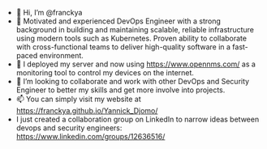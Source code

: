- 👋 Hi, I’m @franckya
- 👀 Motivated and experienced DevOps Engineer with a strong background in building and maintaining scalable, reliable infrastructure using modern tools such as Kubernetes. Proven ability to collaborate with cross-functional teams to deliver high-quality software in a fast-paced environment.
- 🌱 I deployed my server and now using https://www.opennms.com/ as a monitoring tool to control my devices on the internet.
- 💞️ I’m looking to collaborate and work with other DevOps and Security Engineer to better my skills and get more involve into projects.
- 📫 You can simply visit my website at https://franckya.github.io/Yannick_Djomo/
- I just created a collaboration group on LinkedIn to narrow ideas between devops and security engineers: https://www.linkedin.com/groups/12636516/

